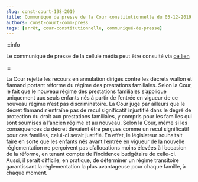 ```yaml
---   
slug: const-court-198-2019
title: Communiqué de presse de la Cour constitutionnelle du 05-12-2019
authors: const-court-comm-press
tags: [arrêt, cour-constitutionnelle, communiqué-de-presse]
---
```


:::info

Le communiqué de presse de la cellule média peut être consulté via [ce lien](https://www.const-court.be/public/f/2019/2019-198f-info.pdf) 

:::

La Cour rejette les recours en annulation dirigés contre les décrets wallon et flamand portant réforme du régime des prestations familiales.Selon la Cour, le fait que le nouveau régime des prestations familiales s’applique uniquement aux seuls enfants nés à partir de l’entrée en vigueur de ce nouveau régime n’est pas discriminatoire.La Cour juge par ailleurs que le décret flamand n’entraîne pas de recul significatif injustifié dans le degré de protection du droit aux prestations familiales, y compris pour les familles qui sont soumises à l’ancien régime et au nouveau. Selon la Cour, même si les conséquences du décret devaient être perçues comme un recul significatif pour ces familles, celui-ci serait justifié. En effet, le législateur souhaitait faire en sorte que les enfants nés avant l’entrée en vigueur de la nouvelle réglementation ne perçoivent pas d’allocations moins élevées à l’occasion de la réforme, en tenant compte de l’incidence budgétaire de celle-ci. Aussi, il serait difficile, en pratique, de déterminer un régime transitoire garantissant la réglementation la plus avantageuse pour chaque famille, à chaque moment.
